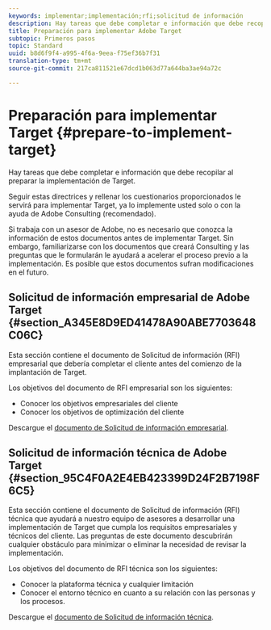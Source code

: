 ```yaml
---
keywords: implementar;implementación;rfi;solicitud de información
description: Hay tareas que debe completar e información que debe recopilar al preparar la implementación de Adobe Target.
title: Preparación para implementar Adobe Target
subtopic: Primeros pasos
topic: Standard
uuid: b8d6f9f4-a995-4f6a-9eea-f75ef36b7f31
translation-type: tm+mt
source-git-commit: 217ca811521e67dcd1b063d77a644ba3ae94a72c

---
```



# Preparación para implementar Target {#prepare-to-implement-target}

Hay tareas que debe completar e información que debe recopilar al preparar la implementación de Target.

Seguir estas directrices y rellenar los cuestionarios proporcionados le servirá para implementar Target, ya lo implemente usted solo o con la ayuda de Adobe Consulting (recomendado).

Si trabaja con un asesor de Adobe, no es necesario que conozca la información de estos documentos antes de implementar Target. Sin embargo, familiarizarse con los documentos que creará Consulting y las preguntas que le formularán le ayudará a acelerar el proceso previo a la implementación. Es posible que estos documentos sufran modificaciones en el futuro.

## Solicitud de información empresarial de Adobe Target {#section_A345E8D9ED41478A90ABE7703648C06C}

Esta sección contiene el documento de Solicitud de información (RFI) empresarial que debería completar el cliente antes del comienzo de la implantación de Target.

Los objetivos del documento de RFI empresarial son los siguientes:

* Conocer los objetivos empresariales del cliente
* Conocer los objetivos de optimización del cliente

Descargue el [documento de Solicitud de información empresarial](/help/assets/business-rfi.docx).

## Solicitud de información técnica de Adobe Target {#section_95C4F0A2E4EB423399D24F2B7198F6C5}

Esta sección contiene el documento de Solicitud de información (RFI) técnica que ayudará a nuestro equipo de asesores a desarrollar una implementación de Target que cumpla los requisitos empresariales y técnicos del cliente. Las preguntas de este documento descubrirán cualquier obstáculo para minimizar o eliminar la necesidad de revisar la implementación.

Los objetivos del documento de RFI técnica son los siguientes:

* Conocer la plataforma técnica y cualquier limitación
* Conocer el entorno técnico en cuanto a su relación con las personas y los procesos.

Descargue el [documento de Solicitud de información técnica](/help/assets/technical-rfi.docx).
